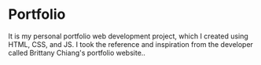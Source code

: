 # Portfolio
It is my personal portfolio web development project, which I  created using HTML, CSS, and JS. I took the reference and inspiration from the developer called Brittany Chiang's portfolio website..
